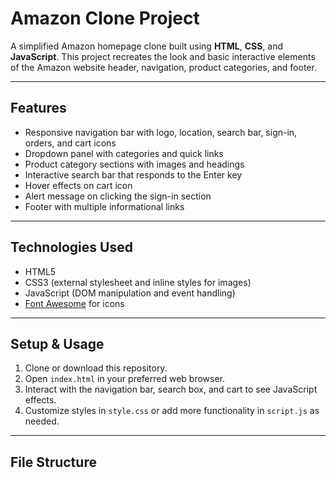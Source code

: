 # Amazon Clone Project

A simplified Amazon homepage clone built using **HTML**, **CSS**, and **JavaScript**. This project recreates the look and basic interactive elements of the Amazon website header, navigation, product categories, and footer.

---

## Features

- Responsive navigation bar with logo, location, search bar, sign-in, orders, and cart icons
- Dropdown panel with categories and quick links
- Product category sections with images and headings
- Interactive search bar that responds to the Enter key
- Hover effects on cart icon
- Alert message on clicking the sign-in section
- Footer with multiple informational links

---

## Technologies Used

- HTML5
- CSS3 (external stylesheet and inline styles for images)
- JavaScript (DOM manipulation and event handling)
- [Font Awesome](https://fontawesome.com/) for icons

---

## Setup & Usage

1. Clone or download this repository.
2. Open `index.html` in your preferred web browser.
3. Interact with the navigation bar, search box, and cart to see JavaScript effects.
4. Customize styles in `style.css` or add more functionality in `script.js` as needed.

---

## File Structure


